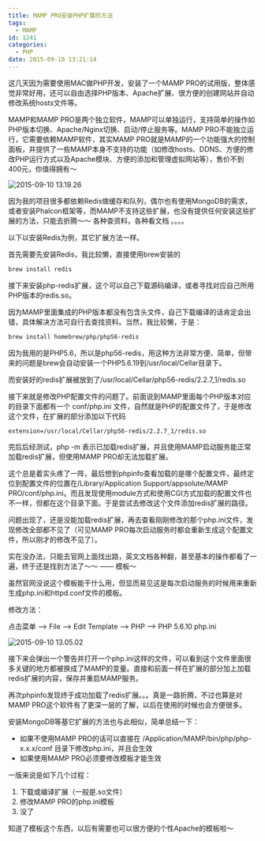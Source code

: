 ```yaml
---
title: MAMP PRO安装PHP扩展的方法
tags:
  - MAMP
id: 1241
categories:
  - PHP
date: 2015-09-10 13:21:14
---
```


这几天因为需要使用MAC做PHP开发，安装了一个MAMP PRO的试用版，整体感觉非常好用，还可以自由选择PHP版本、Apache扩展、很方便的创建网站并自动修改系统hosts文件等。

MAMP和MAMP PRO是两个独立软件，MAMP可以单独运行，支持简单的操作如PHP版本切换、Apache/Nginx切换、启动/停止服务等。MAMP PRO不能独立运行，它需要依赖MAMP软件，其实MAMP PRO就是MAMP的一个功能强大的控制面板，并提供了一些MAMP本身不支持的功能（如修改hosts、DDNS、方便的修改PHP运行方式以及Apache模块、方便的添加和管理虚拟网站等），售价不到400元，你值得拥有～

![2015-09-10 13.19.26](https://cdn.icewing.cc/wp-content/uploads/2015/09/2015-09-10-13.19.26.png)

因为我的项目很多都依赖Redis做缓存和队列，偶尔也有使用MongoDB的需求，或者安装Phalcon框架等，而MAMP不支持这些扩展，也没有提供任何安装这些扩展的方法，只能去折腾～～ 各种查资料，各种看文档 。。。。

以下以安装Redis为例，其它扩展方法一样。

首先需要先安装Redis，我比较懒，直接使用brew安装的

```bash
brew install redis
```

接下来安装php-redis扩展，这个可以自己下载源码编译，或者寻找对应自己所用PHP版本的redis.so。

因为MAMP里面集成的PHP版本都没有包含头文件，自己下载编译的话肯定会出错，具体解决方法可自行去查找资料。当然，我比较懒，于是：

```bash
brew install homebrew/php/php56-redis
```

因为我用的是PHP5.6，所以是php56-redis，用这种方法非常方便、简单，但带来的问题是brew会自动安装一个PHP5.6.19到/usr/local/Cellar目录下。

而安装好的redis扩展被放到了/usr/local/Cellar/php56-redis/2.2.7_1/redis.so

接下来就是修改PHP配置文件的问题了。前面说到MAMP里面每个PHP版本对应的目录下面都有一个 conf/php.ini 文件，自然就是PHP的配置文件了，于是修改这个文件，在扩展的部分添加以下代码

```
extension=/usr/local/Cellar/php56-redis/2.2.7_1/redis.so
```

完后后经测试，php -m 表示已加载redis扩展，并且使用MAMP启动服务能正常加载redis扩展，但使用MAMP PRO却无法加载扩展。

这个总是着实头疼了一阵，最后想到phpinfo查看加载的是哪个配置文件，最终定位到配置文件的位置在/Library/Application Support/appsolute/MAMP PRO/conf/php.ini。而且发现使用module方式和使用CGI方式加载的配置文件也不一样，但都在这个目录下面。于是尝试去修改这个文件添加redis扩展的路径。

问题出现了，还是没能加载redis扩展，再去查看刚刚修改的那个php.ini文件，发现修改全部都不见了（可见MAMP PRO每次启动服务时都会重新生成这个配置文件，所以刚才的修改不见了）。

实在没办法，只能去官网上面找出路，英文文档各种翻，甚至基本的操作都看了一遍，终于还是找到方法了～～ —— 模板～

虽然官网没说这个模板能干什么用，但显而易见这是每次启动服务的时候用来重新生成php.ini和httpd.conf文件的模板。

修改方法：

点击菜单 --> File --> Edit Template --> PHP --> PHP 5.6.10 php.ini

![2015-09-10 13.05.02](https://cdn.icewing.cc/wp-content/uploads/2015/09/2015-09-10-13.05.02.png)

接下来会弹出一个警告并打开一个php.ini这样的文件，可以看到这个文件里面很多关键的地方都被换成了MAMP的变量。直接和前面一样在扩展的部分加上加载redis扩展的内容，保存并重启MAMP服务。

再次phpinfo发现终于成功加载了redis扩展。。。真是一路折腾，不过也算是对MAMP PRO这个软件有了更深一层的了解，以后在使用的时候也会方便很多。

安装MongoDB等基它扩展的方法也与此相似，简单总结一下：

*   如果不使用MAMP PRO的话可以直接在 /Application/MAMP/bin/php/php-x.x.x/conf 目录下修改php.ini，并且会生效
*   如果使用MAMP PRO必须要修改模板才能生效

一版来说是如下几个过程：

1.  下载或编译扩展（一般是.so文件）
2.  修改MAMP PRO的php.ini模板
3.  没了

知道了模板这个东西，以后有需要也可以很方便的个性Apache的模板啦～
